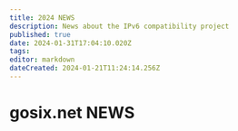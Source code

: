 ```yaml
---
title: 2024 NEWS
description: News about the IPv6 compatibility project
published: true
date: 2024-01-31T17:04:10.020Z
tags: 
editor: markdown
dateCreated: 2024-01-21T11:24:14.256Z
---
```


# gosix.net NEWS